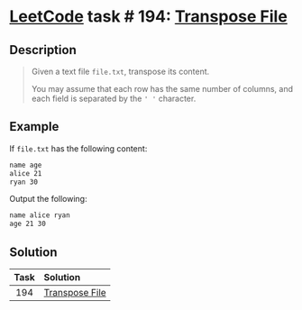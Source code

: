 # [LeetCode][leetcode] task # 194: [Transpose File][task]

Description
-----------

> Given a text file `file.txt`, transpose its content.
> 
> You may assume that each row has the same number of columns,
> and each field is separated by the `' '` character.

Example
-------

If `file.txt` has the following content:

```txt
name age
alice 21
ryan 30
```

Output the following:

```txt
name alice ryan
age 21 30
```

Solution
--------

| Task | Solution                   |
|:----:|:---------------------------|
| 194  | [Transpose File][solution] |


[leetcode]: <http://leetcode.com/>
[task]: <https://leetcode.com/problems/transpose-file/>
[solution]: <https://github.com/wellaxis/witalis-jkit/blob/main/module/tasks/src/main/java/com/witalis/jkit/tasks/core/task/leetcode/h2/p194/option/Practice.java>
